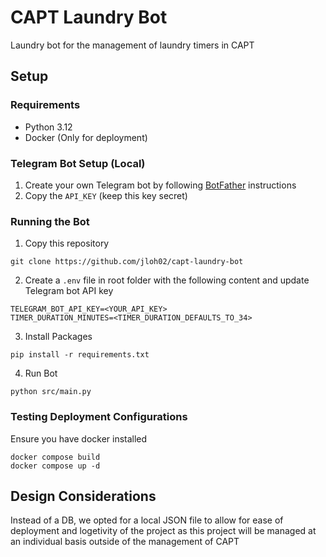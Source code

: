 # CAPT Laundry Bot

Laundry bot for the management of laundry timers in CAPT

## Setup

### Requirements

- Python 3.12
- Docker (Only for deployment)

### Telegram Bot Setup (Local)

1. Create your own Telegram bot by following [BotFather](https://t.me/BotFather) instructions
2. Copy the `API_KEY` (keep this key secret)

### Running the Bot

1. Copy this repository

```
git clone https://github.com/jloh02/capt-laundry-bot
```

2. Create a `.env` file in root folder with the following content and update Telegram bot API key

```
TELEGRAM_BOT_API_KEY=<YOUR_API_KEY>
TIMER_DURATION_MINUTES=<TIMER_DURATION_DEFAULTS_TO_34>
```

3. Install Packages

```
pip install -r requirements.txt
```

4. Run Bot

```
python src/main.py
```

### Testing Deployment Configurations

Ensure you have docker installed

```
docker compose build
docker compose up -d
```

## Design Considerations

Instead of a DB, we opted for a local JSON file to allow for ease of deployment and logetivity of the project as this project will be managed at an individual basis outside of the management of CAPT
